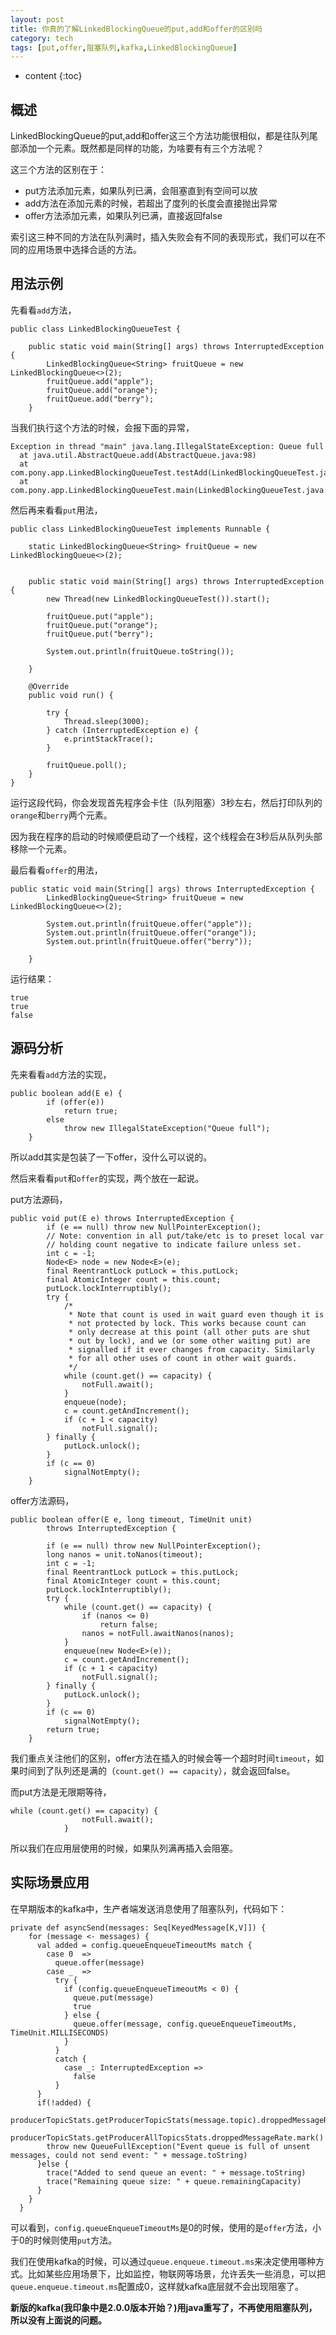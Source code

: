 ```yaml
---
layout: post
title: 你真的了解LinkedBlockingQueue的put,add和offer的区别吗
category: tech
tags: [put,offer,阻塞队列,kafka,LinkedBlockingQueue]
---
```


* content
{:toc}


## 概述
LinkedBlockingQueue的put,add和offer这三个方法功能很相似，都是往队列尾部添加一个元素。既然都是同样的功能，为啥要有有三个方法呢？

这三个方法的区别在于：

* put方法添加元素，如果队列已满，会阻塞直到有空间可以放
* add方法在添加元素的时候，若超出了度列的长度会直接抛出异常
* offer方法添加元素，如果队列已满，直接返回false

索引这三种不同的方法在队列满时，插入失败会有不同的表现形式，我们可以在不同的应用场景中选择合适的方法。


## 用法示例
先看看`add`方法，

```
public class LinkedBlockingQueueTest {

    public static void main(String[] args) throws InterruptedException {
        LinkedBlockingQueue<String> fruitQueue = new LinkedBlockingQueue<>(2);
        fruitQueue.add("apple");
        fruitQueue.add("orange");
        fruitQueue.add("berry");
    }

```

当我们执行这个方法的时候，会报下面的异常，

```
Exception in thread "main" java.lang.IllegalStateException: Queue full
  at java.util.AbstractQueue.add(AbstractQueue.java:98)
  at com.pony.app.LinkedBlockingQueueTest.testAdd(LinkedBlockingQueueTest.java:23)
  at com.pony.app.LinkedBlockingQueueTest.main(LinkedBlockingQueueTest.java:16)
```

然后再来看看`put`用法，

```
public class LinkedBlockingQueueTest implements Runnable {

    static LinkedBlockingQueue<String> fruitQueue = new LinkedBlockingQueue<>(2);


    public static void main(String[] args) throws InterruptedException {
        new Thread(new LinkedBlockingQueueTest()).start();

        fruitQueue.put("apple");
        fruitQueue.put("orange");
        fruitQueue.put("berry");

        System.out.println(fruitQueue.toString());

    }

    @Override
    public void run() {

        try {
            Thread.sleep(3000);
        } catch (InterruptedException e) {
            e.printStackTrace();
        }

        fruitQueue.poll();
    }
}

```

运行这段代码，你会发现首先程序会卡住（队列阻塞）3秒左右，然后打印队列的`orange`和`berry`两个元素。

因为我在程序的启动的时候顺便启动了一个线程，这个线程会在3秒后从队列头部移除一个元素。

最后看看`offer`的用法，

```
public static void main(String[] args) throws InterruptedException {
        LinkedBlockingQueue<String> fruitQueue = new LinkedBlockingQueue<>(2);
        
        System.out.println(fruitQueue.offer("apple"));
        System.out.println(fruitQueue.offer("orange"));
        System.out.println(fruitQueue.offer("berry"));

    }
```

运行结果：
```
true
true
false
```


## 源码分析
先来看看`add`方法的实现，

```
public boolean add(E e) {
        if (offer(e))
            return true;
        else
            throw new IllegalStateException("Queue full");
    }
```
所以add其实是包装了一下offer，没什么可以说的。

然后来看看`put`和`offer`的实现，两个放在一起说。

put方法源码，
```
public void put(E e) throws InterruptedException {
        if (e == null) throw new NullPointerException();
        // Note: convention in all put/take/etc is to preset local var
        // holding count negative to indicate failure unless set.
        int c = -1;
        Node<E> node = new Node<E>(e);
        final ReentrantLock putLock = this.putLock;
        final AtomicInteger count = this.count;
        putLock.lockInterruptibly();
        try {
            /*
             * Note that count is used in wait guard even though it is
             * not protected by lock. This works because count can
             * only decrease at this point (all other puts are shut
             * out by lock), and we (or some other waiting put) are
             * signalled if it ever changes from capacity. Similarly
             * for all other uses of count in other wait guards.
             */
            while (count.get() == capacity) {
                notFull.await();
            }
            enqueue(node);
            c = count.getAndIncrement();
            if (c + 1 < capacity)
                notFull.signal();
        } finally {
            putLock.unlock();
        }
        if (c == 0)
            signalNotEmpty();
    }

```

offer方法源码，
```
public boolean offer(E e, long timeout, TimeUnit unit)
        throws InterruptedException {

        if (e == null) throw new NullPointerException();
        long nanos = unit.toNanos(timeout);
        int c = -1;
        final ReentrantLock putLock = this.putLock;
        final AtomicInteger count = this.count;
        putLock.lockInterruptibly();
        try {
            while (count.get() == capacity) {
                if (nanos <= 0)
                    return false;
                nanos = notFull.awaitNanos(nanos);
            }
            enqueue(new Node<E>(e));
            c = count.getAndIncrement();
            if (c + 1 < capacity)
                notFull.signal();
        } finally {
            putLock.unlock();
        }
        if (c == 0)
            signalNotEmpty();
        return true;
    }
```

我们重点关注他们的区别，offer方法在插入的时候会等一个超时时间`timeout`，如果时间到了队列还是满的（`count.get() == capacity`），就会返回false。

而put方法是无限期等待，
```
while (count.get() == capacity) {
                notFull.await();
            }
```

所以我们在应用层使用的时候，如果队列满再插入会阻塞。


## 实际场景应用

在早期版本的kafka中，生产者端发送消息使用了阻塞队列，代码如下：
```
private def asyncSend(messages: Seq[KeyedMessage[K,V]]) {
    for (message <- messages) {
      val added = config.queueEnqueueTimeoutMs match {
        case 0  =>
          queue.offer(message)
        case _  =>
          try {
            if (config.queueEnqueueTimeoutMs < 0) {
              queue.put(message)
              true
            } else {
              queue.offer(message, config.queueEnqueueTimeoutMs, TimeUnit.MILLISECONDS)
            }
          }
          catch {
            case _: InterruptedException =>
              false
          }
      }
      if(!added) {
        producerTopicStats.getProducerTopicStats(message.topic).droppedMessageRate.mark()
        producerTopicStats.getProducerAllTopicsStats.droppedMessageRate.mark()
        throw new QueueFullException("Event queue is full of unsent messages, could not send event: " + message.toString)
      }else {
        trace("Added to send queue an event: " + message.toString)
        trace("Remaining queue size: " + queue.remainingCapacity)
      }
    }
  }
```

可以看到，`config.queueEnqueueTimeoutMs`是0的时候，使用的是`offer`方法，小于0的时候则使用`put`方法。


我们在使用kafka的时候，可以通过`queue.enqueue.timeout.ms`来决定使用哪种方式。比如某些应用场景下，比如监控，物联网等场景，允许丢失一些消息，可以把`queue.enqueue.timeout.ms`配置成0，这样就kafka底层就不会出现阻塞了。


**新版的kafka(我印象中是2.0.0版本开始？)用java重写了，不再使用阻塞队列，所以没有上面说的问题。**

